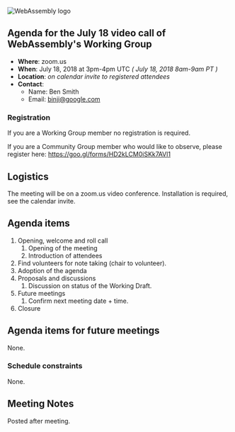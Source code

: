 ![WebAssembly logo](/images/WebAssembly.png)

## Agenda for the July 18 video call of WebAssembly's Working Group

- **Where**: zoom.us
- **When**: July 18, 2018 at 3pm-4pm UTC *( July 18, 2018 8am-9am PT )*
- **Location**: *on calendar invite to registered attendees*
- **Contact**:
    - Name: Ben Smith
    - Email: binji@google.com

### Registration

If you are a Working Group member no registration is required.

If you are a Community Group member who would like to observe, please register
here:
https://goo.gl/forms/HD2kLCM0iSKk7AVl1

## Logistics

The meeting will be on a zoom.us video conference.
Installation is required, see the calendar invite.

## Agenda items

1. Opening, welcome and roll call
    1. Opening of the meeting
    1. Introduction of attendees
1. Find volunteers for note taking (chair to volunteer).
1. Adoption of the agenda
1. Proposals and discussions
    1. Discussion on status of the Working Draft.
1. Future meetings
    1. Confirm next meeting date + time.
1. Closure

## Agenda items for future meetings

None.

### Schedule constraints

None.

## Meeting Notes

Posted after meeting.
